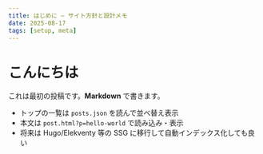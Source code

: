 ```yaml
---
title: はじめに — サイト方針と設計メモ
date: 2025-08-17
tags: [setup, meta]
---
```


# こんにちは

これは最初の投稿です。**Markdown** で書きます。

- トップの一覧は `posts.json` を読んで並べ替え表示
- 本文は `post.html?p=hello-world` で読み込み・表示
- 将来は Hugo/Elekventy 等の SSG に移行して自動インデックス化しても良い

